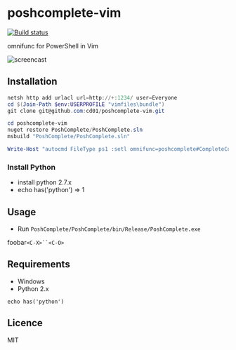 # poshcomplete-vim

[![Build status](https://ci.appveyor.com/api/projects/status/irr5v3thpcsrtxcp)](https://ci.appveyor.com/project/cd01/poshcomplete-vim)

omnifunc for PowerShell in Vim

![screencast](http://gifzo.net/BVFaroOrqAx.gif)


## Installation

```ps1
netsh http add urlacl url=http://+:1234/ user=Everyone
cd $(Join-Path $env:USERPROFILE "vimfiles\bundle")
git clone git@github.com:cd01/poshcomplete-vim.git

cd poshcomplete-vim
nuget restore PoshComplete/PoshComplete.sln
msbuild "PoshComplete/PoshComplete.sln"

Write-Host "autocmd FileType ps1 :setl omnifunc=poshcomplete#CompleteCommand" >> $(Join-Path $env:USERPROFILE "_vimrc")
```

### Install Python

* install python 2.7.x
* echo has('python') => 1


## Usage

* Run `PoshComplete/PoshComplete/bin/Release/PoshComplete.exe`

foobar`<C-X>``<C-O>`


## Requirements

* Windows
* Python 2.x

``` viml
echo has('python')
```


## Licence

MIT
